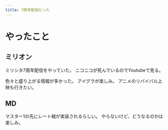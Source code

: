 ```yaml
---
title: 7周年配信だった
---
```


# やったこと

## ミリオン

ミリシタ7周年配信をやっていた。
ニコニコが死んでいるのでYoutubeで見る。

色々と盛り上がる情報が多かった。
アイグラが楽しみ。
アニメのリバイバル上映も行きたい。

## MD

マスター1の先にレート戦が実装されるらしい。
やらないけど、どうなるのかは楽しみ。
